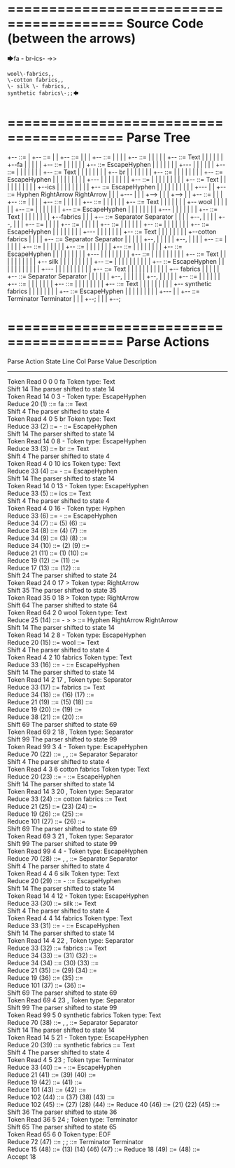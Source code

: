 ========================================
Source Code (between the arrows)
========================================

🡆fa \- br\-ics\- ->>

    wool\-fabrics,,
    \-cotton fabrics,,
    \- silk \- fabrics,,
    synthetic fabrics\-;;🡄

========================================
Parse Tree
========================================

+--<scripture> ::= <expression>
|  +--<expression> ::= <item> <producer> <item-or-expression-list> <terminator>
|  |  +--<item> ::= <text>
|  |  |  +--<text> ::= <text-chunk-list>
|  |  |  |  +--<text-chunk-list> ::= <text-chunk> <text-chunk-list>
|  |  |  |  |  +--<text-chunk> ::= Text
|  |  |  |  |  |  +--fa 
|  |  |  |  |  +--<text-chunk-list> ::= <text-chunk> <text-chunk-list>
|  |  |  |  |  |  +--<text-chunk> ::= EscapeHyphen
|  |  |  |  |  |  |  +--\-
|  |  |  |  |  |  +--<text-chunk-list> ::= <text-chunk> <text-chunk-list>
|  |  |  |  |  |  |  +--<text-chunk> ::= Text
|  |  |  |  |  |  |  |  +-- br
|  |  |  |  |  |  |  +--<text-chunk-list> ::= <text-chunk> <text-chunk-list>
|  |  |  |  |  |  |  |  +--<text-chunk> ::= EscapeHyphen
|  |  |  |  |  |  |  |  |  +--\-
|  |  |  |  |  |  |  |  +--<text-chunk-list> ::= <text-chunk> <text-chunk>
|  |  |  |  |  |  |  |  |  +--<text-chunk> ::= Text
|  |  |  |  |  |  |  |  |  |  +--ics
|  |  |  |  |  |  |  |  |  +--<text-chunk> ::= EscapeHyphen
|  |  |  |  |  |  |  |  |  |  +--\-
|  |  +--<producer> ::= Hyphen RightArrow RightArrow
|  |  |  +---
|  |  |  +-->
|  |  |  +-->
|  |  +--<item-or-expression-list> ::= <item> <separator> <item-or-expression-list>
|  |  |  +--<item> ::= <text>
|  |  |  |  +--<text> ::= <text-chunk-list>
|  |  |  |  |  +--<text-chunk-list> ::= <text-chunk> <text-chunk-list>
|  |  |  |  |  |  +--<text-chunk> ::= Text
|  |  |  |  |  |  |  +--    wool
|  |  |  |  |  |  +--<text-chunk-list> ::= <text-chunk> <text-chunk>
|  |  |  |  |  |  |  +--<text-chunk> ::= EscapeHyphen
|  |  |  |  |  |  |  |  +--\-
|  |  |  |  |  |  |  +--<text-chunk> ::= Text
|  |  |  |  |  |  |  |  +--fabrics
|  |  |  +--<separator> ::= Separator Separator
|  |  |  |  +--,
|  |  |  |  +--,
|  |  |  +--<item-or-expression-list> ::= <item> <separator> <item-or-expression-list>
|  |  |  |  +--<item> ::= <text>
|  |  |  |  |  +--<text> ::= <text-chunk-list>
|  |  |  |  |  |  +--<text-chunk-list> ::= <text-chunk> <text-chunk>
|  |  |  |  |  |  |  +--<text-chunk> ::= EscapeHyphen
|  |  |  |  |  |  |  |  +--\-
|  |  |  |  |  |  |  +--<text-chunk> ::= Text
|  |  |  |  |  |  |  |  +--cotton fabrics
|  |  |  |  +--<separator> ::= Separator Separator
|  |  |  |  |  +--,
|  |  |  |  |  +--,
|  |  |  |  +--<item-or-expression-list> ::= <item> <separator> <item>
|  |  |  |  |  +--<item> ::= <text>
|  |  |  |  |  |  +--<text> ::= <text-chunk-list>
|  |  |  |  |  |  |  +--<text-chunk-list> ::= <text-chunk> <text-chunk-list>
|  |  |  |  |  |  |  |  +--<text-chunk> ::= EscapeHyphen
|  |  |  |  |  |  |  |  |  +--\-
|  |  |  |  |  |  |  |  +--<text-chunk-list> ::= <text-chunk> <text-chunk-list>
|  |  |  |  |  |  |  |  |  +--<text-chunk> ::= Text
|  |  |  |  |  |  |  |  |  |  +-- silk 
|  |  |  |  |  |  |  |  |  +--<text-chunk-list> ::= <text-chunk> <text-chunk>
|  |  |  |  |  |  |  |  |  |  +--<text-chunk> ::= EscapeHyphen
|  |  |  |  |  |  |  |  |  |  |  +--\-
|  |  |  |  |  |  |  |  |  |  +--<text-chunk> ::= Text
|  |  |  |  |  |  |  |  |  |  |  +-- fabrics
|  |  |  |  |  +--<separator> ::= Separator Separator
|  |  |  |  |  |  +--,
|  |  |  |  |  |  +--,
|  |  |  |  |  +--<item> ::= <text>
|  |  |  |  |  |  +--<text> ::= <text-chunk-list>
|  |  |  |  |  |  |  +--<text-chunk-list> ::= <text-chunk> <text-chunk>
|  |  |  |  |  |  |  |  +--<text-chunk> ::= Text
|  |  |  |  |  |  |  |  |  +--    synthetic fabrics
|  |  |  |  |  |  |  |  +--<text-chunk> ::= EscapeHyphen
|  |  |  |  |  |  |  |  |  +--\-
|  |  +--<terminator> ::= Terminator Terminator
|  |  |  +--;
|  |  |  +--;


========================================
Parse Actions
========================================

Parse Action      State    Line     Col   Parse Value                       Description                                                               
---------------   -----   -----   -----   -------------------------------   --------------------------------------------------------------------------
Token Read            0       0       0   fa                                Token type: Text                                                          
Shift                14                                                     The parser shifted to state 14                                            
Token Read           14       0       3   \-                                Token type: EscapeHyphen                                                  
Reduce               20                   (1) ::= fa                        <text-chunk> ::= Text                                                     
Shift                 4                                                     The parser shifted to state 4                                             
Token Read            4       0       5    br                               Token type: Text                                                          
Reduce               33                   (2) ::= \-                        <text-chunk> ::= EscapeHyphen                                             
Shift                14                                                     The parser shifted to state 14                                            
Token Read           14       0       8   \-                                Token type: EscapeHyphen                                                  
Reduce               33                   (3) ::=  br                       <text-chunk> ::= Text                                                     
Shift                 4                                                     The parser shifted to state 4                                             
Token Read            4       0      10   ics                               Token type: Text                                                          
Reduce               33                   (4) ::= \-                        <text-chunk> ::= EscapeHyphen                                             
Shift                14                                                     The parser shifted to state 14                                            
Token Read           14       0      13   \-                                Token type: EscapeHyphen                                                  
Reduce               33                   (5) ::= ics                       <text-chunk> ::= Text                                                     
Shift                 4                                                     The parser shifted to state 4                                             
Token Read            4       0      16   -                                 Token type: Hyphen                                                        
Reduce               33                   (6) ::= \-                        <text-chunk> ::= EscapeHyphen                                             
Reduce               34                   (7) ::= (5) (6)                   <text-chunk-list> ::= <text-chunk> <text-chunk>                           
Reduce               34                   (8) ::= (4) (7)                   <text-chunk-list> ::= <text-chunk> <text-chunk-list>                      
Reduce               34                   (9) ::= (3) (8)                   <text-chunk-list> ::= <text-chunk> <text-chunk-list>                      
Reduce               34                   (10) ::= (2) (9)                  <text-chunk-list> ::= <text-chunk> <text-chunk-list>                      
Reduce               21                   (11) ::= (1) (10)                 <text-chunk-list> ::= <text-chunk> <text-chunk-list>                      
Reduce               19                   (12) ::= (11)                     <text> ::= <text-chunk-list>                                              
Reduce               17                   (13) ::= (12)                     <item> ::= <text>                                                         
Shift                24                                                     The parser shifted to state 24                                            
Token Read           24       0      17   >                                 Token type: RightArrow                                                    
Shift                35                                                     The parser shifted to state 35                                            
Token Read           35       0      18   >                                 Token type: RightArrow                                                    
Shift                64                                                     The parser shifted to state 64                                            
Token Read           64       2       0       wool                          Token type: Text                                                          
Reduce               25                   (14) ::= - > >                    <producer> ::= Hyphen RightArrow RightArrow                               
Shift                14                                                     The parser shifted to state 14                                            
Token Read           14       2       8   \-                                Token type: EscapeHyphen                                                  
Reduce               20                   (15) ::=     wool                 <text-chunk> ::= Text                                                     
Shift                 4                                                     The parser shifted to state 4                                             
Token Read            4       2      10   fabrics                           Token type: Text                                                          
Reduce               33                   (16) ::= \-                       <text-chunk> ::= EscapeHyphen                                             
Shift                14                                                     The parser shifted to state 14                                            
Token Read           14       2      17   ,                                 Token type: Separator                                                     
Reduce               33                   (17) ::= fabrics                  <text-chunk> ::= Text                                                     
Reduce               34                   (18) ::= (16) (17)                <text-chunk-list> ::= <text-chunk> <text-chunk>                           
Reduce               21                   (19) ::= (15) (18)                <text-chunk-list> ::= <text-chunk> <text-chunk-list>                      
Reduce               19                   (20) ::= (19)                     <text> ::= <text-chunk-list>                                              
Reduce               38                   (21) ::= (20)                     <item> ::= <text>                                                         
Shift                69                                                     The parser shifted to state 69                                            
Token Read           69       2      18   ,                                 Token type: Separator                                                     
Shift                99                                                     The parser shifted to state 99                                            
Token Read           99       3       4   \-                                Token type: EscapeHyphen                                                  
Reduce               70                   (22) ::= , ,                      <separator> ::= Separator Separator                                       
Shift                 4                                                     The parser shifted to state 4                                             
Token Read            4       3       6   cotton fabrics                    Token type: Text                                                          
Reduce               20                   (23) ::= \-                       <text-chunk> ::= EscapeHyphen                                             
Shift                14                                                     The parser shifted to state 14                                            
Token Read           14       3      20   ,                                 Token type: Separator                                                     
Reduce               33                   (24) ::= cotton fabrics           <text-chunk> ::= Text                                                     
Reduce               21                   (25) ::= (23) (24)                <text-chunk-list> ::= <text-chunk> <text-chunk>                           
Reduce               19                   (26) ::= (25)                     <text> ::= <text-chunk-list>                                              
Reduce              101                   (27) ::= (26)                     <item> ::= <text>                                                         
Shift                69                                                     The parser shifted to state 69                                            
Token Read           69       3      21   ,                                 Token type: Separator                                                     
Shift                99                                                     The parser shifted to state 99                                            
Token Read           99       4       4   \-                                Token type: EscapeHyphen                                                  
Reduce               70                   (28) ::= , ,                      <separator> ::= Separator Separator                                       
Shift                 4                                                     The parser shifted to state 4                                             
Token Read            4       4       6    silk                             Token type: Text                                                          
Reduce               20                   (29) ::= \-                       <text-chunk> ::= EscapeHyphen                                             
Shift                14                                                     The parser shifted to state 14                                            
Token Read           14       4      12   \-                                Token type: EscapeHyphen                                                  
Reduce               33                   (30) ::=  silk                    <text-chunk> ::= Text                                                     
Shift                 4                                                     The parser shifted to state 4                                             
Token Read            4       4      14    fabrics                          Token type: Text                                                          
Reduce               33                   (31) ::= \-                       <text-chunk> ::= EscapeHyphen                                             
Shift                14                                                     The parser shifted to state 14                                            
Token Read           14       4      22   ,                                 Token type: Separator                                                     
Reduce               33                   (32) ::=  fabrics                 <text-chunk> ::= Text                                                     
Reduce               34                   (33) ::= (31) (32)                <text-chunk-list> ::= <text-chunk> <text-chunk>                           
Reduce               34                   (34) ::= (30) (33)                <text-chunk-list> ::= <text-chunk> <text-chunk-list>                      
Reduce               21                   (35) ::= (29) (34)                <text-chunk-list> ::= <text-chunk> <text-chunk-list>                      
Reduce               19                   (36) ::= (35)                     <text> ::= <text-chunk-list>                                              
Reduce              101                   (37) ::= (36)                     <item> ::= <text>                                                         
Shift                69                                                     The parser shifted to state 69                                            
Token Read           69       4      23   ,                                 Token type: Separator                                                     
Shift                99                                                     The parser shifted to state 99                                            
Token Read           99       5       0       synthetic fabrics             Token type: Text                                                          
Reduce               70                   (38) ::= , ,                      <separator> ::= Separator Separator                                       
Shift                14                                                     The parser shifted to state 14                                            
Token Read           14       5      21   \-                                Token type: EscapeHyphen                                                  
Reduce               20                   (39) ::=     synthetic fabrics    <text-chunk> ::= Text                                                     
Shift                 4                                                     The parser shifted to state 4                                             
Token Read            4       5      23   ;                                 Token type: Terminator                                                    
Reduce               33                   (40) ::= \-                       <text-chunk> ::= EscapeHyphen                                             
Reduce               21                   (41) ::= (39) (40)                <text-chunk-list> ::= <text-chunk> <text-chunk>                           
Reduce               19                   (42) ::= (41)                     <text> ::= <text-chunk-list>                                              
Reduce              101                   (43) ::= (42)                     <item> ::= <text>                                                         
Reduce              102                   (44) ::= (37) (38) (43)           <item-or-expression-list> ::= <item> <separator> <item>                   
Reduce              102                   (45) ::= (27) (28) (44)           <item-or-expression-list> ::= <item> <separator> <item-or-expression-list>
Reduce               40                   (46) ::= (21) (22) (45)           <item-or-expression-list> ::= <item> <separator> <item-or-expression-list>
Shift                36                                                     The parser shifted to state 36                                            
Token Read           36       5      24   ;                                 Token type: Terminator                                                    
Shift                65                                                     The parser shifted to state 65                                            
Token Read           65       6       0                                     Token type: EOF                                                           
Reduce               72                   (47) ::= ; ;                      <terminator> ::= Terminator Terminator                                    
Reduce               15                   (48) ::= (13) (14) (46) (47)      <expression> ::= <item> <producer> <item-or-expression-list> <terminator> 
Reduce               18                   (49) ::= (48)                     <scripture> ::= <expression>                                              
Accept               18                                                                                                                               


